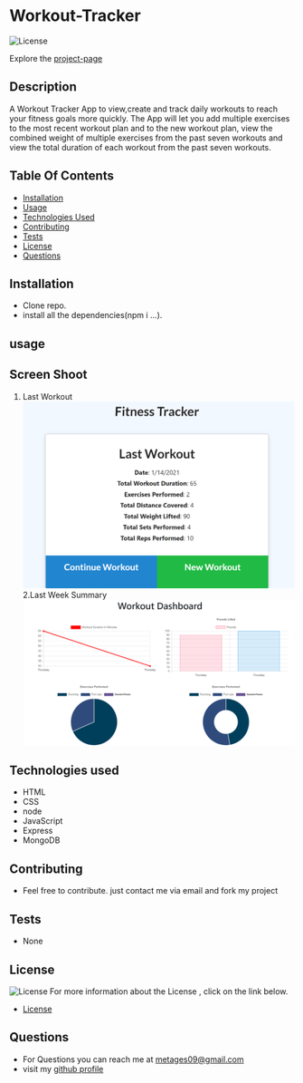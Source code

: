 # Workout-Tracker

![License](https://img.shields.io/badge/License-MIT-green.svg "License Badge")
 
Explore the [project-page](https://github.com/Mgithub89/Workout-Tracker.git)

## Description
 A Workout Tracker App to view,create and track daily workouts to reach your fitness goals more quickly. The App will let you add multiple exercises to the most recent workout plan and to the new workout plan, view the combined weight of multiple exercises from the past seven workouts and view the total duration of each workout from the past seven workouts.
 

## Table Of Contents 
* [Installation](#Installation)
* [Usage](#Usage)
* [Technologies Used](#Technologies-Used)
* [Contributing](#Contributing)
* [Tests](#Tests)
* [License](#License)
* [Questions](#Questions)

## Installation
* Clone repo.
* install all the dependencies(npm i ...).

## usage 

## Screen Shoot
1. Last Workout
![image](public/Assets/fitness.PNG)
2.Last Week Summary
![image](public/Assets/fitness2.PNG)

## Technologies used
* HTML
* CSS
* node
* JavaScript
* Express
* MongoDB

## Contributing
* Feel free to contribute. just contact me via email and fork my project

## Tests
* None

## License 
 ![License](https://img.shields.io/badge/License-MIT-green.svg "License Badge")
 For more information about the License , click on the link below.
 * [License](https://opensource.org/licenses/MIT)

## Questions
* For Questions you can reach me at [metages09@gmail.com](mailto:metages09@gmail.com)
* visit my [github profile](https://github.com/Mgithub89)
        
